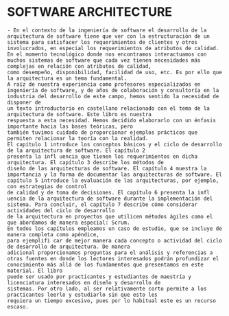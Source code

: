 # SOFTWARE ARCHITECTURE

    - En el contexto de la ingeniería de software el desarrollo de la arquitectura de software tiene que ver con la estructuración de un sistema para satisfacer los requerimientos de clientes y otros involucrados, en especial los requerimientos de atributos de calidad. En el momento tecnológico donde nos encontramos interactuamos con muchos sistemas de software que cada vez tienen necesidades más complejas en relación con atributos de calidad,
    como desempeño, disponibilidad, facilidad de uso, etc. Es por ello que la arquitectura es un tema fundamental.
    A raíz de nuestra experiencia como profesores especializados en ingeniería de software, y de años de colaboración y consultoría en la industria del desarrollo de este campo, hemos sentido la necesidad de disponer de
    un texto introductorio en castellano relacionado con el tema de la arquitectura de software. Este libro es nuestra
    respuesta a esta necesidad. Hemos decidido elaborarlo con un énfasis importante hacia las bases teóricas, pero
    también tuvimos cuidado de proporcionar ejemplos prácticos que permiten relacionar la teoría con la realidad.
    El capítulo 1 introduce los conceptos básicos y el ciclo de desarrollo de la arquitectura de software. El capítulo 2
    presenta la infl uencia que tienen los requerimientos en dicha arquitectura. El capítulo 3 describe los métodos de
    diseño de las arquitecturas de software. El capítulo 4 muestra la importancia y la forma de documentar las arquitecturas de software. El capítulo 5 introduce la evaluación de las arquitecturas, por ejemplo, con estrategias de control
    de calidad y de toma de decisiones. El capítulo 6 presenta la infl uencia de la arquitectura de software durante la implementación del sistema. Para concluir, el capítulo 7 describe cómo considerar actividades del ciclo de desarrollo
    de la arquitectura en proyectos que utilicen métodos ágiles como el que abordamos de manera especial: Scrum.
    En todos los capítulos empleamos un caso de estudio, que se incluye de manera completa como apéndice,
    para ejemplifi car de mejor manera cada concepto o actividad del ciclo de desarrollo de arquitectura. De manera
    adicional proporcionamos preguntas para el análisis y referencias a otras fuentes en donde los lectores interesados podrán profundizar el conocimiento más allá de los fundamentos que presentamos en este material. El libro
    puede ser usado por practicantes y estudiantes de maestría y licenciatura interesados en diseño y desarrollo de
    sistemas. Por otro lado, al ser relativamente corto permite a los practicantes leerlo y estudiarlo sin que esto les
    requiera un tiempo excesivo, pues por lo habitual este es un recurso escaso. 
